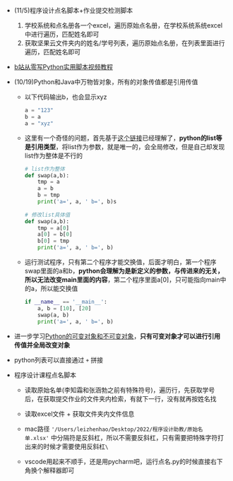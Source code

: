 - (11/5)程序设计点名脚本+作业提交检测脚本

  1. 学校系统和点名册各一个excel，遍历原始点名册，在学校系统系统excel中进行遍历，匹配姓名即可
  2. 获取坚果云文件夹内的姓名/学号列表，遍历原始点名册，在列表里面进行遍历，匹配姓名即可
  
- [b站从零写Python实用脚本视频教程](https://www.bilibili.com/video/BV1dV41127Sk?p=1&vd_source=726461adc26f0b0f56256c07f5a478dc)

- (10/19)Python和Java中万物皆对象，所有的对象传值都是引用传值

  - 以下代码输出b，也会显示xyz

    ```python
    a = "123"
    b = a
    a = "xyz"
    ```

  - 这里有一个奇怪的问题，首先基于[这个链接](https://www.cnblogs.com/gavanwanggw/p/7027074.html)已经理解了，**python的list等是引用类型**，将list作为参数，就是唯一的，会全局修改，但是自己却发现list作为整体是不行的

    ```python
    # list作为整体
    def swap(a,b):
        tmp = a
        a = b
        b = tmp
        print('a=', a, ' b=', b)s
        
    # 修改list具体值
    def swap(a,b):
        tmp = a[0]
        a[0] = b[0]
        b[0] = tmp
        print('a=', a, ' b=', b)
    ```

  - 运行测试程序，只有第二个程序才能交换值，后面才明白，第一个程序swap里面的a和b，**python会理解为是新定义的参数，与传进来的无关，所以无法改变main里面的内容**，第二个程序里面a[0]，只可能指向main中的a，所以能交换值

    ```python
    if __name__ == '__main__':
        a, b = [10], [20]
        swap(a, b)
        print('a=', a, ' b=', b)
    ```

- 进一步学习[Python的可变对象和不可变对象](https://blog.csdn.net/weixin_42009804/article/details/121078734)，**只有可变对象才可以进行引用传值并全局改变对象**

- python列表可以直接通过 `+` 拼接

- 程序设计课程点名脚本

  - 读取原始名单(李知霜和张涵勃之前有特殊符号)，遍历行，先获取学号后，在获取提交作业的文件夹内检索，有就下一行，没有就再按姓名找

  - 读取excel文件 + 获取文件夹内文件信息

  - mac路径 `'/Users/leizhenhao/Desktop/2022/程序设计助教/原始名单.xlsx'` 中分隔符是反斜杠，所以不需要反斜杠，只有需要把特殊字符打出来的时候才需要使用反斜杠`\`

  - vscode用起来不顺手，还是用pycharm吧，运行点名.py的时候直接右下角换个解释器即可



